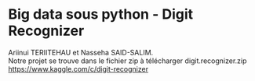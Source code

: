# Big data sous python - Digit Recognizer
Ariinui TERIITEHAU et Nasseha SAID-SALIM.  
Notre projet se trouve dans le fichier zip à télécharger digit.recognizer.zip 
https://www.kaggle.com/c/digit-recognizer 
